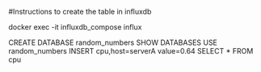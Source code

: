 #Instructions to create the table in influxdb

docker exec -it influxdb_compose influx

CREATE DATABASE random_numbers
SHOW DATABASES
USE random_numbers
INSERT cpu,host=serverA value=0.64
SELECT * FROM cpu

